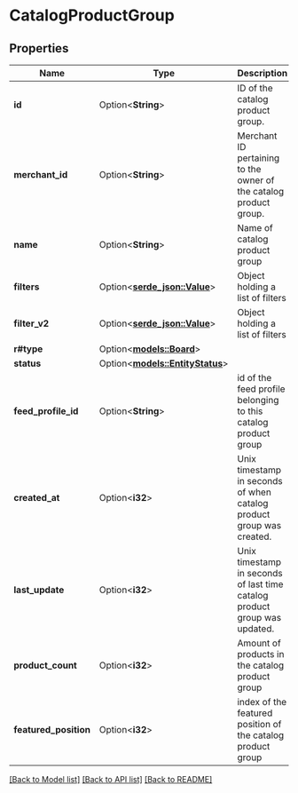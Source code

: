 # CatalogProductGroup

## Properties

Name | Type | Description | Notes
------------ | ------------- | ------------- | -------------
**id** | Option<**String**> | ID of the catalog product group. | [optional]
**merchant_id** | Option<**String**> | Merchant ID pertaining to the owner of the catalog product group. | [optional]
**name** | Option<**String**> | Name of catalog product group | [optional]
**filters** | Option<[**serde_json::Value**](.md)> | Object holding a list of filters | [optional]
**filter_v2** | Option<[**serde_json::Value**](.md)> | Object holding a list of filters | [optional]
**r#type** | Option<[**models::Board**](Board.md)> |  | [optional]
**status** | Option<[**models::EntityStatus**](EntityStatus.md)> |  | [optional]
**feed_profile_id** | Option<**String**> | id of the feed profile belonging to this catalog product group | [optional]
**created_at** | Option<**i32**> | Unix timestamp in seconds of when catalog product group was created. | [optional]
**last_update** | Option<**i32**> | Unix timestamp in seconds of last time catalog product group was updated. | [optional]
**product_count** | Option<**i32**> | Amount of products in the catalog product group | [optional]
**featured_position** | Option<**i32**> | index of the featured position of the catalog product group | [optional]

[[Back to Model list]](../README.md#documentation-for-models) [[Back to API list]](../README.md#documentation-for-api-endpoints) [[Back to README]](../README.md)


